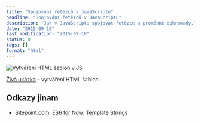 ```yaml
---
title: "Spojování řetězců v JavaScriptu"
headline: "Spojování řetězců v JavaScriptu"
description: "Jak v JavaScriptu spojovat řetězce a proměnné dohromady."
date: "2015-09-10"
last_modification: "2015-09-10"
status: 0
tags: []
format: "html"
---
```


<p><img src="/files/js-spojovani-retezcu/js-sablony.png" alt="Vytváření HTML šablon v JS" class="border"></p>















<p><a href="https://kod.djpw.cz/gaqb">Živá ukázka</a> – vytváření HTML šablon</p>


<h2 id="odkazy">Odkazy jinam</h2>

<ul>
  <li>Sitepoint.com: <a href="http://www.sitepoint.com/es6-now-template-strings/">ES6 for Now: Template Strings</a></li>
</ul>